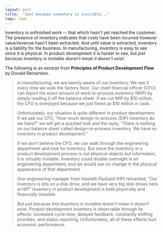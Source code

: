 ```yaml
---
layout: post
title:  "Just because inventory is invisible..."
tags: lean
---
```

Inventory is unfinished work -- that which hasn't yet reached the customer. 
The presence of inventory indicates that costs have been incurred
however value/revenue hasn't been extracted.
And until value is extracted, inventory is a liability for the business.
In manufacturing, inventory is easy to see since it is physical.
In product development it is harder to see, but
_just because inventory is invisible doesn't mean it doesn't exist_.

The following is an excerpt from 
**Principles of Product Development Flow** by Donald Reinertsen.

> In manufacturing, we are keenly aware of our inventory. We see it every time we walk the factory floor. Our chief financial officer (CFO) can report the exact amount of work-in-process inventory (WIP) by simply reading it off the balance sheet. If we cut WIP by $10 million, the CFO is overjoyed because we just freed up $10 million in cash.
> 
> Unfortunately, our situation is quite different in product development. If we ask our CFO, “How much design-in-process (DIP) inventory do we have?” we will get a puzzled look and the reply, “There is nothing on our balance sheet called design-in-process inventory. We have no inventory in product development.”
> 
> If we don’t believe the CFO, we can walk through the engineering department and look for inventory. But since the inventory in a product development process is not physical objects but information, it is virtually invisible. Inventory could double overnight in an engineering department, and we would see no change in the physical appearance of that department.
> 
> One engineering manager from Hewlett-Packard (HP) remarked, "Our inventory is bits on a disk drive, and we have very big disk drives here at HP!" Inventory in product development is both physically and financially invisible.
> 
> But just because this inventory is invisible doesn’t mean it doesn’t exist. Product development inventory is observable through its effects: increased cycle time, delayed feedback, constantly shifting priorities, and status reporting. Unfortunately, all of these effects hurt economic performance.